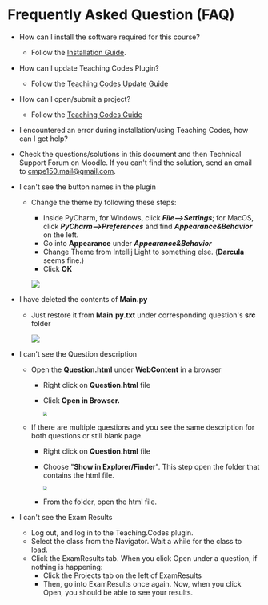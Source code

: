 # Frequently Asked Question (FAQ)

* How can I install the software required for this course?
  
  * Follow the [Installation Guide](InstallationGuide.md).
* How can I update Teaching Codes Plugin?
  
  * Follow the [Teaching Codes Update Guide](TeachingCodesGuide.md)
* How can I open/submit a project?
  
  * Follow the [Teaching Codes Guide](TeachingCodesGuide.md)
* I encountered an error during installation/using Teaching Codes, how can I get help?
  
* Check the questions/solutions in this document and then Technical Support Forum on Moodle. If you can't find the solution, send an email to cmpe150.mail@gmail.com.
  
* I can't see the button names in the plugin <a name="button"></a>

  - Change the theme by following these steps:

    - Inside PyCharm, for Windows, click ***File-->Settings***; for MacOS, click ***PyCharm-->Preferences*** and find ***Appearance&Behavior*** on the left. 
    - Go into **Appearance** under ***Appearance&Behavior*** 
    - Change Theme from Intellij Light to something else. (**Darcula** seems fine.)
    - Click **OK**

    ![](figures/ChangeTheme.png)

* I have deleted the contents of **Main.py** <a name="mainpy"></a>

  - Just restore it from **Main.py.txt** under corresponding question's **src** folder

    ![](figures/Maintxt.png)

* I can't see the Question description <a name="description"></a>

  - Open the **Question.html** under **WebContent** in a browser

    - Right click on **Question.html** file

    - Click **Open in Browser.** 

      <img src="figures/HTML_Browser.png"  style="zoom:50%;" />

  - If there are multiple questions and you see the same description for both questions or still blank page. 

    - Right click on **Question.html** file

    - Choose "**Show in Explorer/Finder**". This step open the folder that contains the html file.

      <img src="figures/HTML_Explorer.png" style="zoom: 50%;" />

    - From the folder, open the html file.

* I can't see the Exam Results <a name="examresults"></a>

  - Log out, and log in to the Teaching.Codes plugin.
  - Select the class from the Navigator. Wait a while for the class to load. 
  - Click the ExamResults tab. When you click Open under a question, if nothing is happening: 
    - Click the Projects tab on the left of ExamResults
    - Then, go into ExamResults once again. Now, when you click Open, you should be able to see your results. 
